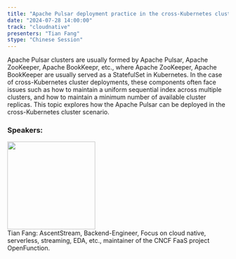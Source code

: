 ```yaml
---
title: "Apache Pulsar deployment practice in the cross-Kubernetes cluster scenario"
date: "2024-07-28 14:00:00" 
track: "cloudnative"
presenters: "Tian Fang"
stype: "Chinese Session"
---
```

Apache Pulsar clusters are usually formed by Apache Pulsar, Apache ZooKeeper, Apache BookKeepr, etc., where Apache ZooKeeper, Apache BookKeeper are usually served as a StatefulSet in Kubernetes. In the case of cross-Kubernetes cluster deployments, these components often face issues such as how to maintain a uniform sequential index across multiple clusters, and how to maintain a minimum number of available cluster replicas. This topic explores how the Apache Pulsar can be deployed in the cross-Kubernetes cluster scenario.
 ### Speakers: 
 <img src="https://sessionize.com/image/3fcd-400o400o1-X3L3tRbSJoPYhHdbQYuPXP.jpg" width="200" /><br>Tian Fang: AscentStream, Backend-Engineer, Focus on cloud native, serverless, streaming, EDA, etc., maintainer of the CNCF FaaS project OpenFunction.
 <br><br>